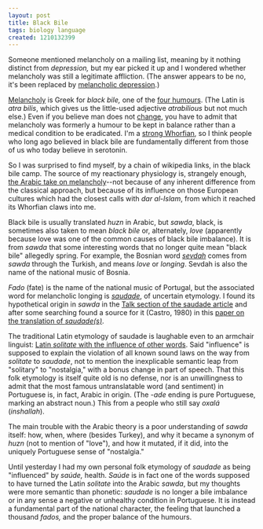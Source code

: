 ```yaml
---
layout: post
title: Black Bile
tags: biology language
created: 1210132399
---
```

Someone mentioned melancholy on a mailing list, meaning by it nothing distinct from *depression,* but my ear picked it up and I wondered whether melancholy was still a legitimate affliction.  (The answer appears to be no, it's been replaced by [melancholic depression](http://en.wikipedia.org/wiki/Melancholic_depression).)

[Melancholy](http://en.wikipedia.org/wiki/Melancholia) is Greek for *black bile,* one of the [four humours](http://en.wikipedia.org/wiki/Humorism).  (The Latin is *atra bilis*, which gives us the little-used adjective *atrabilious* but not much else.)  Even if you believe man does not [change](http://www.amazon.com/Changing-Nature-Man-Introduction-Historical/dp/039330115X), you have to admit that melancholy was formerly a humour to be kept in balance rather than a medical condition to be eradicated.  I'm a [strong Whorfian](http://en.wikipedia.org/wiki/Sapir-Whorf_hypothesis), so I think people who long ago believed in black bile are fundamentally different from those of us who today believe in serotonin.

So I was surprised to find myself, by a chain of wikipedia links, in the black bile camp.  The source of my reactionary physiology is, strangely enough, [the Arabic take on melancholy](http://en.wikipedia.org/wiki/Melancholy#Melancholy_in_Arab_culture)--not because of any inherent difference from the classical approach, but because of its influence on those European cultures which had the closest calls with *dar al-Islam*, from which it reached its Whorfian claws into me.

Black bile is usually translated *huzn* in Arabic, but *sawda*, black, is sometimes also taken to mean *black bile* or, alternately, *love* (apparently because love was one of the common causes of black bile imbalance).  It is from *sawda* that some interesting words that no longer quite mean "black bile" allegedly spring.  For example, the Bosnian word [*sevdah*](http://en.wikipedia.org/wiki/Sevdah) comes from *sawda* through the Turkish, and means *love* or *longing*.  Sevdah is also the name of the national music of Bosnia.

*Fado* (fate) is the name of the national music of Portugal, but the associated word for melancholic longing is [*saudade*](http://en.wikipedia.org/wiki/Saudade), of uncertain etymology.  I found its hypothetical origin in *sawda* in the [Talk section of the saudade article](http://en.wikipedia.org/wiki/Talk:Saudade#hipotesis:_saudade_derive_de_s.C3.A4wd.C3.A2) and after some searching found a source for it (Castro, 1980) in this [paper on the translation of *saudade(s)*](http://linguistics.ucdavis.edu/People/pmfarrel/images-1/SaudadeFarrell.pdf).

The traditional Latin etymology of saudade is laughable even to an armchair linguist:  [Latin *solitate* with the influence of other words](http://www.priberam.pt/dlpo/definir_resultados.aspx?pal=saudade).  Said "influence" is supposed to explain the violation of all known sound laws on the way from *solitate* to *saudade*, not to mention the inexplicable semantic leap from "solitary" to "nostalgia," with a bonus change in part of speech.  That this folk etymology is itself quite old is no defense, nor is an unwillingness to admit that the most famous untranslatable word (and sentiment) in Portuguese is, in fact, Arabic in origin.  (The *-ade* ending is pure Portuguese, marking an abstract noun.)  This from a people who still say *oxalá* (*inshallah*).

The main trouble with the Arabic theory is a poor understanding of *sawda* itself:  how, when, where (besides Turkey), and why it became a synonym of *huzn* (not to mention of "love"), and how it mutated, if it did, into the uniquely Portuguese sense of "nostalgia."

Until yesterday I had my own personal folk etymology of *saudade* as being "influenced" by *saúde,* health.   *Saúde* is in fact one of the words supposed to have turned the Latin *solitate* into the Arabic *sawda*, but my thoughts were more semantic than phonetic:  *saudade* is no longer a bile imbalance or in any sense a negative or unhealthy condition in Portuguese.  It is instead a fundamental part of the national character, the feeling that launched a thousand *fados,* and the proper balance of the humours.
